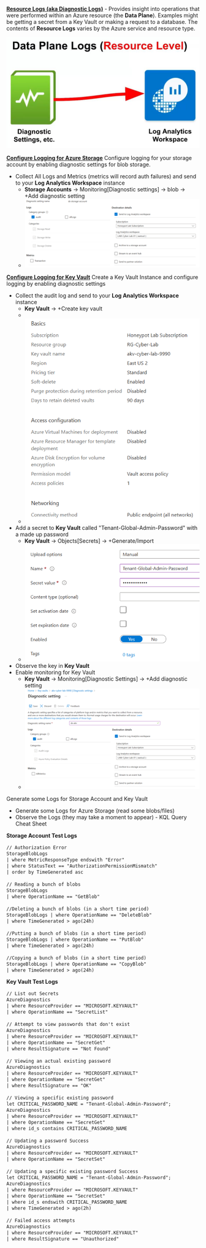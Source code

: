 <b><u>Resource Logs (aka Diagnostic Logs)</u></b> - Provides insight into operations that were performed within an Azure resource (the **Data Plane**). Examples might be getting a secret from a Key Vault or making a request to a database. The contents of **Resource Logs** varies by the Azure service and resource type.

![|521](images/250124T13-21-58-g91lou.jpg)

<b><u>Configure Logging for Azure Storage</u></b>
Configure logging for your storage account by enabling diagnostic settings for blob storage.
- Collect All Logs and Metrics (metrics will record auth failures) and send to your **Log Analytics Workspace** instance
	- **Storage Accounts** -> Monitoring\[Diagnostic settings]  -> blob -> +Add diagnostic setting
	- ![|847](images/250124T13-23-03-tynfz8.jpg)

<b><u>Configure Logging for Key Vault</u></b>
Create a Key Vault Instance and configure logging by enabling diagnostic settings
- Collect the audit log and send to your **Log Analytics Workspace** instance
	- **Key Vault** -> +Create key vault
	- 
	- ![|508](images/250124T13-23-32-qxya3d.jpg)
- Add a secret to **Key Vault** called "Tenant-Global-Admin-Password" with a made up password
	- **Key Vault** -> Objects\[Secrets] -> +Generate/Import
	- ![|497](images/250124T13-23-55-6a99i2.jpg)
- Observe the key in **Key Vault**
- Enable monitoring for Key Vault
	- **Key Vault** -> Monitoring\[Diagnostic Settings] -> +Add diagnostic setting
	- ![|695](images/250124T13-24-08-ivrlp4.jpg)

Generate some Logs for Storage Account and Key Vault
- Generate some Logs for Azure Storage (read some blobs/files)
- Observe the Logs (they may take a moment to appear) -  KQL Query Cheat Sheet

**Storage Account Test Logs**

    // Authorization Error
    StorageBlobLogs 
    | where MetricResponseType endswith "Error" 
    | where StatusText == "AuthorizationPermissionMismatch"
    | order by TimeGenerated asc

    // Reading a bunch of blobs
    StorageBlobLogs
    | where OperationName == "GetBlob"

    //Deleting a bunch of blobs (in a short time period)
    StorageBlobLogs | where OperationName == "DeleteBlob"
    | where TimeGenerated > ago(24h)

    //Putting a bunch of blobs (in a short time period) 
    StorageBlobLogs | where OperationName == "PutBlob"
    | where TimeGenerated > ago(24h)

    //Copying a bunch of blobs (in a short time period)
    StorageBlobLogs | where OperationName == "CopyBlob"
    | where TimeGenerated > ago(24h)


**Key Vault Test Logs**

    // List out Secrets
    AzureDiagnostics
    | where ResourceProvider == "MICROSOFT.KEYVAULT"
    | where OperationName == "SecretList"

    // Attempt to view passwords that don't exist
    AzureDiagnostics
    | where ResourceProvider == "MICROSOFT.KEYVAULT"
    | where OperationName == "SecretGet"
    | where ResultSignature == "Not Found"

    // Viewing an actual existing password
    AzureDiagnostics
    | where ResourceProvider == "MICROSOFT.KEYVAULT"
    | where OperationName == "SecretGet"
    | where ResultSignature == "OK"

    // Viewing a specific existing password
    let CRITICAL_PASSWORD_NAME = "Tenant-Global-Admin-Password";
    AzureDiagnostics
    | where ResourceProvider == "MICROSOFT.KEYVAULT"
    | where OperationName == "SecretGet"
    | where id_s contains CRITICAL_PASSWORD_NAME

    // Updating a password Success
    AzureDiagnostics
    | where ResourceProvider == "MICROSOFT.KEYVAULT" 
    | where OperationName == "SecretSet"

    // Updating a specific existing password Success
    let CRITICAL_PASSWORD_NAME = "Tenant-Global-Admin-Password";
    AzureDiagnostics
    | where ResourceProvider == "MICROSOFT.KEYVAULT" 
    | where OperationName == "SecretSet"
    | where id_s endswith CRITICAL_PASSWORD_NAME
    | where TimeGenerated > ago(2h)

    // Failed access attempts
    AzureDiagnostics
    | where ResourceProvider == "MICROSOFT.KEYVAULT" 
    | where ResultSignature == "Unauthorized"